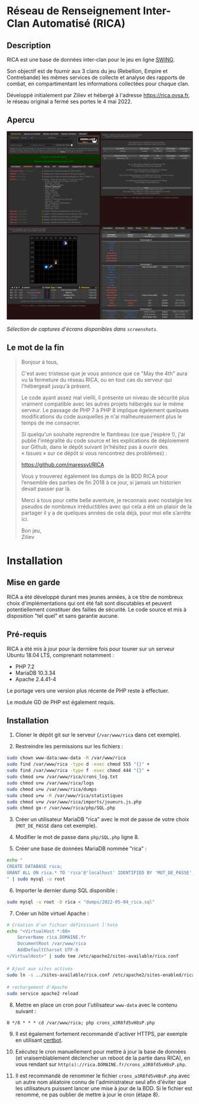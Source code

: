 # Réseau de Renseignement Inter-Clan Automatisé (RICA)

## Description

RICA est une base de données inter-clan pour le jeu en ligne [SWING](https://www.ngswing.com).

Son objectif est de fournir aux 3 clans du jeu (Rebellion, Empire et Contrebande) les mêmes services de collecte et analyse des rapports de combat, en compartimentant les informations collectées pour chaque clan.

Développé initialement par Ziliev et hébergé à l'adresse https://rica.ovsa.fr, le réseau original a fermé ses portes le 4 mai 2022.

## Apercu

![Apercu](https://github.com/maressyl/RICA/raw/main/screenshots/Apercu_600.png)

*Sélection de captures d'écrans disponibles dans `screenshots`.*

## Le mot de la fin

> Bonjour à tous,
> 
> C'est avec tristesse que je vous annonce que ce "May the 4th" aura vu la fermeture du réseau RICA, ou en tout cas du serveur qui l'hébergeait jusqu'à présent.
> 
> Le code ayant assez mal vieilli, il présente un niveau de sécurité plus vraiment compatible avec les autres projets hébergés sur le même serveur. Le passage de PHP 7 à PHP 8 implique égelement quelques modifications du code auxquelles je n'ai malheureusement plus le temps de me consacrer.
> 
> Si quelqu'un souhaite reprendre le flambeau (ce que j'espère !), j'ai publié l'intégralité du code source et les explications de déploiement sur Github, dans le dépôt suivant (n’hésitez pas à ouvrir des « Issues » sur ce dépôt si vous rencontrez des problèmes) :
> 
> https://github.com/maressyl/RICA
> 
> Vous y trouverez également les dumps de la BDD RICA pour l’ensemble des parties de fin 2018 à ce jour, si jamais un historien devait passer par là.
> 
> Merci à tous pour cette belle aventure, je reconnais avec nostalgie les pseudos de nombreux irréductibles avec qui cela a été un plaisir de la partager il y a de quelques années de cela déjà, pour moi elle s’arrête ici.
> 
> 
> Bon jeu, \
> Ziliev

# Installation

## Mise en garde

RICA a été développé durant mes jeunes années, à ce titre de nombreux choix d'implémentations qui ont été fait sont discutables et peuvent potentiellement constituer des failles de sécurité. Le code source et mis à disposition "tel quel" et sans garantie aucune.

## Pré-requis

RICA a été mis à jour pour la dernière fois pour touner sur un serveur Ubuntu 18.04 LTS, comprenant notamment :
- PHP 7.2
- MariaDB 10.3.34
- Apache 2.4.41-4

Le portage vers une version plus récente de PHP reste à effectuer.

Le module GD de PHP est également requis.

## Installation

1. Cloner le dépôt git sur le serveur (`/var/www/rica` dans cet exemple).

2. Restreindre les permissions sur les fichiers :

```bash
sudo chown www-data:www-data -R /var/www/rica
sudo find /var/www/rica -type d -exec chmod 555 "{}" +
sudo find /var/www/rica -type f -exec chmod 444 "{}" +
sudo chmod u+w /var/www/rica/crons_log.txt
sudo chmod u+w /var/www/rica/logs
sudo chmod u+w /var/www/rica/dumps
sudo chmod u+w -R /var/www/rica/statistiques
sudo chmod u+w /var/www/rica/imports/joueurs.js.php
sudo chmod go-r /var/www/rica/php/SQL.php
```

3. Créer un utilisateur MariaDB "rica" avec le mot de passe de votre choix (`MOT_DE_PASSE` dans cet exemple).

4. Modifier le mot de passe dans `php/SQL.php` ligne 8.

5. Créer une base de données MariaDB nommée "rica" :

```bash
echo "
CREATE DATABASE rica;
GRANT ALL ON rica.* TO 'rica'@'localhost' IDENTIFIED BY 'MOT_DE_PASSE';
" | sudo mysql -u root
```

6. Importer le dernier dump SQL disponible :

```bash
sudo mysql -u root -D rica < "dumps/2022-05-04_rica.sql"
```

7. Créer un hôte virtuel Apache :

```bash
# Création d'un fichier définissant l'hote
echo "<VirtualHost *:80>
	ServerName rica.DOMAINE.fr
	DocumentRoot /var/www/rica
	AddDefaultCharset UTF-8
</VirtualHost>" | sudo tee /etc/apache2/sites-available/rica.conf

# Ajout aux sites activés
sudo ln -s ../sites-available/rica.conf /etc/apache2/sites-enabled/rica.conf

# rechargement d'Apache
sudo service apache2 reload
```

8. Mettre en place un cron pour l'utilisateur `www-data` avec le contenu suivant :

```
0 */8 * * * cd /var/www/rica; php crons_a3R8fd5vH8sP.php
```

9. Il est également fortement recommandé d'activer HTTPS, par exemple en utilisant [certbot](https://certbot.eff.org/).

10. Exécutez le cron manuellement pour mettre à jour la base de données (et vraisemblablement déclencher un reboot de la partie dans RICA), en vous rendant sur `http(s)://rica.DOMAINE.fr/crons_a3R8fd5vH8sP.php`.

11. Il est recommandé de renommer le fichier `crons_a3R8fd5vH8sP.php` avec un autre nom aléatoire connu de l'administrateur seul afin d'éviter que les utilisateurs puissent lancer une mise à jour de la BDD. Si le fichier est renommé, ne pas oublier de mettre à jour le cron (étape 8).

